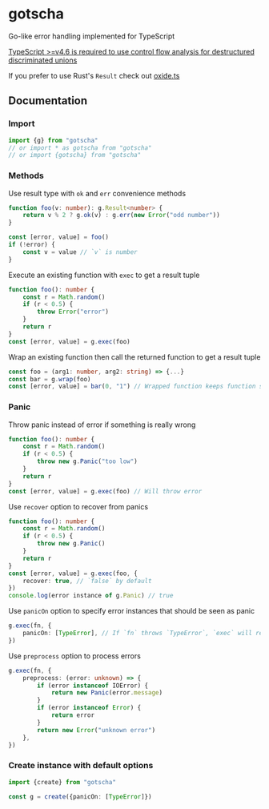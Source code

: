 # gotscha

Go-like error handling implemented for TypeScript

[TypeScript >=v4.6
is required to use control flow analysis for destructured discriminated unions](https://www.typescriptlang.org/docs/handbook/release-notes/typescript-4-6.html#control-flow-analysis-for-destructured-discriminated-unions)

If you prefer to use Rust's `Result` check out [oxide.ts](https://github.com/traverse1984/oxide.ts)

## Documentation

### Import

```ts
import {g} from "gotscha"
// or import * as gotscha from "gotscha"
// or import {gotscha} from "gotscha"
```

### Methods

Use result type with `ok` and `err` convenience methods

```ts
function foo(v: number): g.Result<number> {
	return v % 2 ? g.ok(v) : g.err(new Error("odd number"))
}

const [error, value] = foo()
if (!error) {
	const v = value // `v` is number
}
```

Execute an existing function with `exec` to get a result tuple

```ts
function foo(): number {
	const r = Math.random()
	if (r < 0.5) {
		throw Error("error")
	}
	return r
}
const [error, value] = g.exec(foo)
```

Wrap an existing function then call the returned function to get a result tuple

```ts
const foo = (arg1: number, arg2: string) => {...}
const bar = g.wrap(foo)
const [error, value] = bar(0, "1") // Wrapped function keeps function signature
```

### Panic

Throw panic instead of error if something is really wrong

```ts
function foo(): number {
	const r = Math.random() 
	if (r < 0.5) {
		throw new g.Panic("too low")
	}
	return r
}
const [error, value] = g.exec(foo) // Will throw error
```

Use `recover` option to recover from panics

```ts
function foo(): number {
	const r = Math.random()
	if (r < 0.5) {
		throw new g.Panic()
	}
	return r
}
const [error, value] = g.exec(foo, {
	recover: true, // `false` by default
})
console.log(error instance of g.Panic) // true
```

Use `panicOn` option to specify error instances that should be seen as panic

```ts
g.exec(fn, {
	panicOn: [TypeError], // If `fn` throws `TypeError`, `exec` will rethrow it
})
```

Use `preprocess` option to process errors

```ts
g.exec(fn, {
	preprocess: (error: unknown) => {
		if (error instanceof IOError) {
			return new Panic(error.message)
		}
		if (error instanceof Error) {
			return error
		}
		return new Error("unknown error")
	},
})
```

### Create instance with default options

```ts
import {create} from "gotscha"

const g = create({panicOn: [TypeError]})
```

